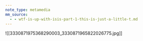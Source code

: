 ```yaml
---
note_type: metamedia
mm_source:
  - - wtf-is-up-with-isis-part-1-this-is-just-a-little-t.md
---
```


![[3330871975368290003_3330871965822026775.jpg]]


